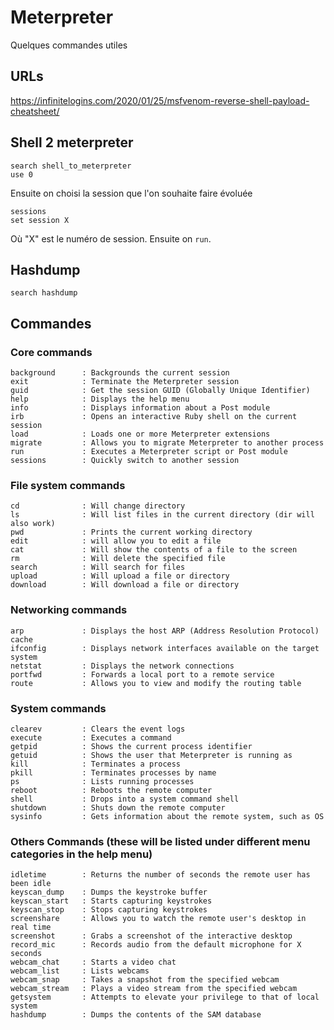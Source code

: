 # Meterpreter

Quelques commandes utiles

## URLs

https://infinitelogins.com/2020/01/25/msfvenom-reverse-shell-payload-cheatsheet/


## Shell 2 meterpreter
```
search shell_to_meterpreter
use 0
```
Ensuite on choisi la session que l'on souhaite faire évoluée

```
sessions
set session X
```
Où "X" est le numéro de session. Ensuite on `run`.

## Hashdump

```
search hashdump
```
## Commandes


### Core commands
```
background      : Backgrounds the current session
exit            : Terminate the Meterpreter session
guid            : Get the session GUID (Globally Unique Identifier)
help            : Displays the help menu
info            : Displays information about a Post module
irb             : Opens an interactive Ruby shell on the current session
load            : Loads one or more Meterpreter extensions
migrate         : Allows you to migrate Meterpreter to another process
run             : Executes a Meterpreter script or Post module
sessions        : Quickly switch to another session
```
### File system commands
```
cd              : Will change directory
ls              : Will list files in the current directory (dir will also work)
pwd             : Prints the current working directory
edit            : will allow you to edit a file
cat             : Will show the contents of a file to the screen
rm              : Will delete the specified file
search          : Will search for files
upload          : Will upload a file or directory
download        : Will download a file or directory
```
### Networking commands
```
arp             : Displays the host ARP (Address Resolution Protocol) cache
ifconfig        : Displays network interfaces available on the target system
netstat         : Displays the network connections
portfwd         : Forwards a local port to a remote service
route           : Allows you to view and modify the routing table
```
### System commands
```
clearev         : Clears the event logs
execute         : Executes a command
getpid          : Shows the current process identifier
getuid          : Shows the user that Meterpreter is running as
kill            : Terminates a process
pkill           : Terminates processes by name
ps              : Lists running processes
reboot          : Reboots the remote computer
shell           : Drops into a system command shell
shutdown        : Shuts down the remote computer
sysinfo         : Gets information about the remote system, such as OS
```
### Others Commands (these will be listed under different menu categories in the help menu)
```
idletime        : Returns the number of seconds the remote user has been idle
keyscan_dump    : Dumps the keystroke buffer
keyscan_start   : Starts capturing keystrokes
keyscan_stop    : Stops capturing keystrokes
screenshare     : Allows you to watch the remote user's desktop in real time
screenshot      : Grabs a screenshot of the interactive desktop
record_mic      : Records audio from the default microphone for X seconds
webcam_chat     : Starts a video chat
webcam_list     : Lists webcams
webcam_snap     : Takes a snapshot from the specified webcam
webcam_stream   : Plays a video stream from the specified webcam
getsystem       : Attempts to elevate your privilege to that of local system
hashdump        : Dumps the contents of the SAM database

```
